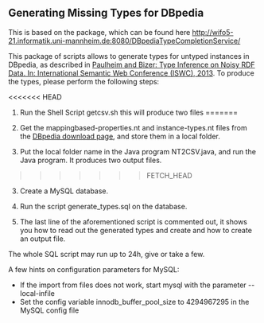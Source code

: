 Generating Missing Types for DBpedia
------------------------------------

This is based on the package, which can be found here http://wifo5-21.informatik.uni-mannheim.de:8080/DBpediaTypeCompletionService/ 

This package of scripts allows to generate types for untyped instances in DBpedia, as described in [Paulheim and Bizer: Type Inference on Noisy RDF Data. In: International Semantic Web Conference (ISWC), 2013][1]. To produce the types, please perform the following steps:

<<<<<<< HEAD
1. Run the Shell Script getcsv.sh this will produce two files
=======
1. Get the mappingbased-properties.nt and instance-types.nt files from the [DBpedia download page][2], and store them in a local folder.

2. Put the local folder name in the Java program NT2CSV.java, and run the Java program. It produces two output files.
>>>>>>> FETCH_HEAD

3. Create a MySQL database.

4. Run the script generate_types.sql on the database.

5. The last line of the aforementioned script is commented out, it shows you how to read out the generated types and create and how to create an output file.

The whole SQL script may run up to 24h, give or take a few.

A few hints on configuration parameters for MySQL:
* If the import from files does not work, start mysql with the parameter --local-infile
* Set the config variable innodb_buffer_pool_size to 4294967295 in the MySQL config file

[1]: http://www.heikopaulheim.com/docs/iswc2013.pdf
[2]: http://wiki.dbpedia.org/Downloads

